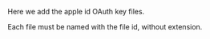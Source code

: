 Here we add the apple id OAuth key files.

Each file must be named with the file id, without extension.